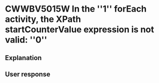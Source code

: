 # CWWBV5015W In the ''1'' forEach activity, the XPath startCounterValue expression is not valid: ''0''

## Explanation

## User response